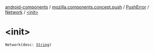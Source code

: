[android-components](../../../index.md) / [mozilla.components.concept.push](../../index.md) / [PushError](../index.md) / [Network](index.md) / [&lt;init&gt;](./-init-.md)

# &lt;init&gt;

`Network(desc: `[`String`](https://kotlinlang.org/api/latest/jvm/stdlib/kotlin/-string/index.html)`)`